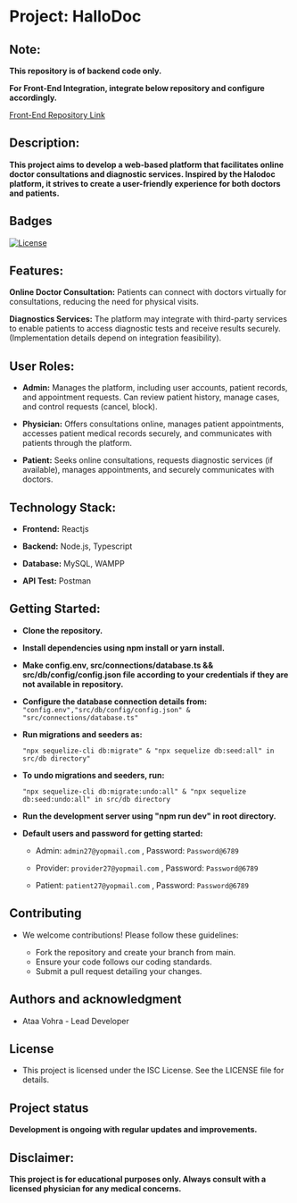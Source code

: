 # Project: HalloDoc

## Note:

**This repository is of backend code only.**

**For Front-End Integration, integrate below repository and configure accordingly.**

[Front-End Repository Link](https://github.com/Abhay-tatva/Hallo-Doc-App.git)
</br>

## Description:

**This project aims to develop a web-based platform that facilitates online doctor consultations and diagnostic services. Inspired by the Halodoc platform, it strives to create a user-friendly experience for both doctors and patients.**

## Badges

[![License](https://img.shields.io/badge/license-ISC-blue.svg)](https://opensource.org/licenses/ISC)

## Features:

**Online Doctor Consultation:** Patients can connect with doctors virtually for consultations, reducing the need for physical visits.
</br>

**Diagnostics Services:** The platform may integrate with third-party services to enable patients to access diagnostic tests and receive results securely. (Implementation details depend on integration feasibility).
</br>

## User Roles:

- **Admin:** Manages the platform, including user accounts, patient records, and appointment requests. Can review patient history, manage cases, and control requests (cancel, block).
  </br>

- **Physician:** Offers consultations online, manages patient appointments, accesses patient medical records securely, and communicates with patients through the platform.
  </br>

- **Patient:** Seeks online consultations, requests diagnostic services (if available), manages appointments, and securely communicates with doctors.
  </br>

## Technology Stack:

- **Frontend:** Reactjs
  </br>

- **Backend:** Node.js, Typescript
  </br>

- **Database:** MySQL, WAMPP
  </br>

- **API Test:** Postman
  </br>

## Getting Started:

- **Clone the repository.**

- **Install dependencies using npm install or yarn install.**

- **Make config.env, src/connections/database.ts && src/db/config/config.json file according to your credentials if they are not available in repository.**

- **Configure the database connection details from:**
  `"config.env","src/db/config/config.json" & "src/connections/database.ts"`

- **Run migrations and seeders as:**

  `"npx sequelize-cli db:migrate" & "npx sequelize db:seed:all" in src/db directory"`

- **To undo migrations and seeders, run:**

  `"npx sequelize-cli db:migrate:undo:all" & "npx sequelize db:seed:undo:all" in src/db directory`

- **Run the development server using "npm run dev" in root directory.**

- **Default users and password for getting started:**

  - Admin: `admin27@yopmail.com` ,
    Password: `Password@6789`

  - Provider: `provider27@yopmail.com` ,
    Password: `Password@6789`

  - Patient: `patient27@yopmail.com` ,
    Password: `Password@6789`

## Contributing

- We welcome contributions! Please follow these guidelines:

  - Fork the repository and create your branch from main.
  - Ensure your code follows our coding standards.
  - Submit a pull request detailing your changes.

## Authors and acknowledgment

- Ataa Vohra - Lead Developer

## License

- This project is licensed under the ISC License. See the LICENSE file for details.

## Project status

**Development is ongoing with regular updates and improvements.**

## Disclaimer:

**This project is for educational purposes only. Always consult with a licensed physician for any medical concerns.**
